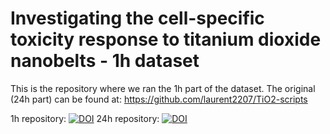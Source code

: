 # Investigating the cell-specific toxicity response to titanium dioxide nanobelts - 1h dataset
This is the repository where we ran the 1h part of the dataset. The original (24h part) can be found at: https://github.com/laurent2207/TiO2-scripts

1h repository: [![DOI](https://zenodo.org/badge/392441833.svg)](https://zenodo.org/badge/latestdoi/392441833)
24h repository: [![DOI](https://zenodo.org/badge/DOI/10.5281/zenodo.5137467.svg)](https://doi.org/10.5281/zenodo.5137467)
